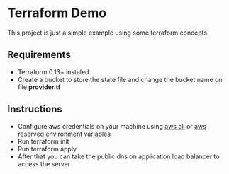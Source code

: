 # Terraform Demo

This project is just a simple example using some terraform concepts.

## Requirements

* Terraform 0.13+ instaled
* Create a bucket to store the state file and change the bucket name on file **provider.tf**

## Instructions

* Configure aws credentials on your machine using [aws cli](https://docs.aws.amazon.com/cli/latest/userguide/cli-configure-files.html) or [aws reserved environment variables](https://docs.aws.amazon.com/cli/latest/userguide/cli-configure-envvars.html)
*  Run terraform init
*  Run terraform apply
*  After that you can take the public dns on application load balancer to access the server
